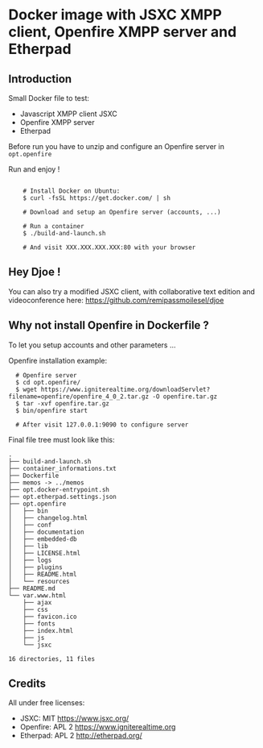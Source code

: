 # Docker image with JSXC XMPP client, Openfire XMPP server and Etherpad

## Introduction

Small Docker file to test:
* Javascript XMPP client JSXC
* Openfire XMPP server
* Etherpad

Before run you have to unzip and configure an Openfire server in `opt.openfire`

Run and enjoy !

```

    # Install Docker on Ubuntu:
    $ curl -fsSL https://get.docker.com/ | sh
    
    # Download and setup an Openfire server (accounts, ...) 
    
    # Run a container
    $ ./build-and-launch.sh
    
    # And visit XXX.XXX.XXX.XXX:80 with your browser

```

## Hey Djoe !

You can also try a modified JSXC client, with collaborative text edition and 
 videoconference here: https://github.com/remipassmoilesel/djoe

## Why not install Openfire in Dockerfile ?

To let you setup accounts and other parameters ...

Openfire installation example: 

```
  # Openfire server
  $ cd opt.openfire/
  $ wget https://www.igniterealtime.org/downloadServlet?filename=openfire/openfire_4_0_2.tar.gz -O openfire.tar.gz
  $ tar -xvf openfire.tar.gz
  $ bin/openfire start
  
  # After visit 127.0.0.1:9090 to configure server

```

Final file tree must look like this:

```
.
├── build-and-launch.sh
├── container_informations.txt
├── Dockerfile
├── memos -> ../memos
├── opt.docker-entrypoint.sh
├── opt.etherpad.settings.json
├── opt.openfire
│   ├── bin
│   ├── changelog.html
│   ├── conf
│   ├── documentation
│   ├── embedded-db
│   ├── lib
│   ├── LICENSE.html
│   ├── logs
│   ├── plugins
│   ├── README.html
│   └── resources
├── README.md
└── var.www.html
    ├── ajax
    ├── css
    ├── favicon.ico
    ├── fonts
    ├── index.html
    ├── js
    └── jsxc

16 directories, 11 files
```

## Credits 

All under free licenses:

* JSXC: MIT https://www.jsxc.org/
* Openfire: APL 2 https://www.igniterealtime.org
* Etherpad: APL 2 http://etherpad.org/

